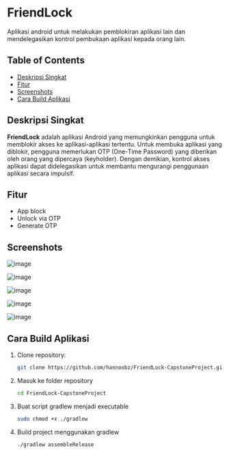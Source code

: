 # FriendLock
Aplikasi android untuk melakukan pemblokiran aplikasi lain dan mendelegasikan kontrol pembukaan aplikasi kepada orang lain.

## Table of Contents
- [Deskripsi Singkat](#deskripsi-singkat)
- [Fitur](#fitur)
- [Screenshots](#screenshots)
- [Cara Build Aplikasi](#cara-menjalankan-aplikasi)

## Deskripsi Singkat
**FriendLock** adalah aplikasi Android yang memungkinkan pengguna untuk memblokir akses ke aplikasi-aplikasi tertentu. Untuk membuka aplikasi yang diblokir, pengguna memerlukan OTP (One-Time Password) yang diberikan oleh orang yang dipercaya (keyholder). Dengan demikian, kontrol akses aplikasi dapat didelegasikan untuk membantu mengurangi penggunaan aplikasi secara impulsif.

## Fitur
- App block
- Unlock via OTP
- Generate OTP

## Screenshots
![image](https://github.com/user-attachments/assets/b2290823-7e3b-4eed-bbb0-ded8915c86f6)

![image](https://github.com/user-attachments/assets/c8460bc1-ba7b-4522-b279-402d69dd9e9b)

![image](https://github.com/user-attachments/assets/69c2e512-b888-4503-a439-a23adfe9e534)

![image](https://github.com/user-attachments/assets/2f0bbc78-3846-47c1-93a3-3e4e3c218583)

![image](https://github.com/user-attachments/assets/04d8e341-b5b7-40e8-914d-47633c40b6f3)




## Cara Build Aplikasi
1. Clone repository:
   ```bash
   git clone https://github.com/hannoobz/FriendLock-CapstoneProject.git
2. Masuk ke folder repository
   ```bash
   cd FriendLock-CapstoneProject
3. Buat script gradlew menjadi executable
   ```bash
   sudo chmod +x ./gradlew
4. Build project menggunakan gradlew
   ```bash
   ./gradlew assembleRelease
